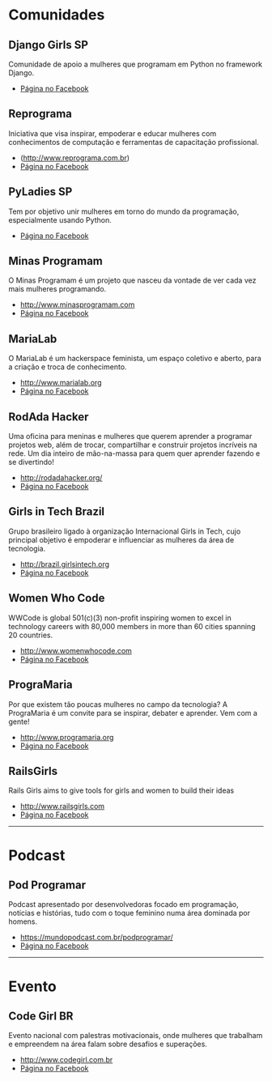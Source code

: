 # Comunidades 


## Django Girls SP

Comunidade de apoio a mulheres que programam em Python no framework Django.

* [Página no Facebook](https://www.facebook.com/DjangoGirlsSP/)


## Reprograma

Iniciativa que visa inspirar, empoderar e educar mulheres com conhecimentos de computação e ferramentas de capacitação profissional. 

* (http://www.reprograma.com.br)
* [Página no Facebook](https://www.facebook.com/pg/ReprogramaBrasil/)


## PyLadies SP

Tem por objetivo unir mulheres em torno do mundo da programação, especialmente usando Python. 

* [Página no Facebook](https://www.facebook.com/PyLadiesSP/)


## Minas Programam

O Minas Programam é um projeto que nasceu da vontade de ver cada vez mais mulheres programando.

* http://www.minasprogramam.com
* [Página no Facebook](https://www.facebook.com/minasprogramam/)


## MariaLab

O MariaLab é um hackerspace feminista, um espaço coletivo e aberto, para a criação e troca de conhecimento.

* http://www.marialab.org
* [Página no Facebook](https://www.facebook.com/marialab.org/)


## RodAda Hacker

Uma oficina para meninas e mulheres que querem aprender a programar projetos web, além de trocar, compartilhar e construir projetos incríveis na rede. Um dia inteiro de mão-na-massa para quem quer aprender fazendo e se divertindo!

* http://rodadahacker.org/
* [Página no Facebook](https://www.facebook.com/pg/RodAdaHacker/about/)


## Girls in Tech Brazil

Grupo brasileiro ligado à organização Internacional Girls in Tech, cujo principal objetivo é empoderar e influenciar as mulheres da área de tecnologia.

* http://brazil.girlsintech.org
* [Página no Facebook](https://www.facebook.com/GiTSaoPaulo/)


## Women Who Code

WWCode is global 501(c)(3) non-profit inspiring women to excel in technology careers with 80,000 members in more than 60 cities spanning 20 countries.

* http://www.womenwhocode.com
* [Página no Facebook](https://www.facebook.com/womenwhocode/)


## PrograMaria

Por que existem tão poucas mulheres no campo da tecnologia? A PrograMaria é um convite para se inspirar, debater e aprender. Vem com a gente!

* http://www.programaria.org
* [Página no Facebook](https://www.facebook.com/programaria/)


## RailsGirls

Rails Girls aims to give tools for girls and women to build their ideas

* http://www.railsgirls.com
* [Página no Facebook](https://www.facebook.com/railsgirls/)


<hr>

# Podcast

## Pod Programar

Podcast apresentado por desenvolvedoras focado em programação, notícias e histórias, tudo com o toque feminino numa área dominada por homens.

* https://mundopodcast.com.br/podprogramar/
* [Página no Facebook](https://www.facebook.com/PodProgramar/)

<hr>

# Evento

## Code Girl BR

Evento nacional com palestras motivacionais, onde mulheres que trabalham e empreendem na área falam sobre desafios e superações.

* http://www.codegirl.com.br
* [Página no Facebook](https://www.facebook.com/codegirlBR/)
